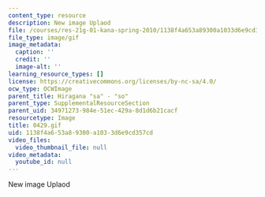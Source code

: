 ```yaml
---
content_type: resource
description: New image Uplaod
file: /courses/res-21g-01-kana-spring-2010/1138f4a653a89300a1033d6e9cd357cd_0429.gif
file_type: image/gif
image_metadata:
  caption: ''
  credit: ''
  image-alt: ''
learning_resource_types: []
license: https://creativecommons.org/licenses/by-nc-sa/4.0/
ocw_type: OCWImage
parent_title: Hiragana "sa" - "so"
parent_type: SupplementalResourceSection
parent_uid: 34971273-984e-51ec-429a-8d1d6b21cacf
resourcetype: Image
title: 0429.gif
uid: 1138f4a6-53a8-9300-a103-3d6e9cd357cd
video_files:
  video_thumbnail_file: null
video_metadata:
  youtube_id: null
---
```

New image Uplaod
